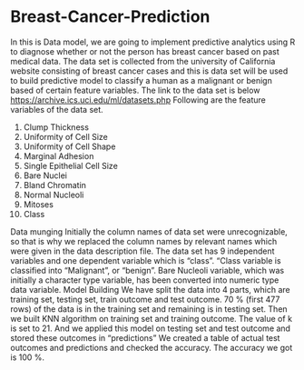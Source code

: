 # Breast-Cancer-Prediction
In this is Data model, we are going to implement predictive analytics using R to diagnose whether or not the person has breast cancer based on past medical data.  The data set is collected from the university of California website consisting of breast cancer cases and this is data set will be used to build predictive model to classify a human as a malignant or benign based of certain feature variables.
The link to the data set is below
https://archive.ics.uci.edu/ml/datasets.php
Following are the feature variables of the data set. 
1.	Clump Thickness
2.	Uniformity of Cell Size
3.	Uniformity of Cell Shape
4.	Marginal Adhesion
5.	Single Epithelial Cell Size
6.	Bare Nuclei
7.	Bland Chromatin
8.	Normal Nucleoli
9.	Mitoses
10.	Class

Data munging
Initially the column names of data set were unrecognizable, so that is why we replaced the column names by relevant names which were given in the data description file. The data set has 9 independent variables and one dependent variable which is “class”. “Class variable is classified into “Malignant”, or “benign”. Bare Nucleoli variable, which was initially a character type variable, has been converted into numeric type data variable. 
Model Building
We have split the data into 4 parts, which are training set, testing set, train outcome and test outcome. 70 % (first 477 rows) of the data is in the training set and remaining is in testing set. 
Then we built KNN algorithm on training set and training outcome. The value of k is set to 21. And we applied this model on testing set and test outcome and stored these outcomes in “predictions”
We created a table of actual test outcomes and predictions and checked the accuracy. The accuracy we got is 100 %.

